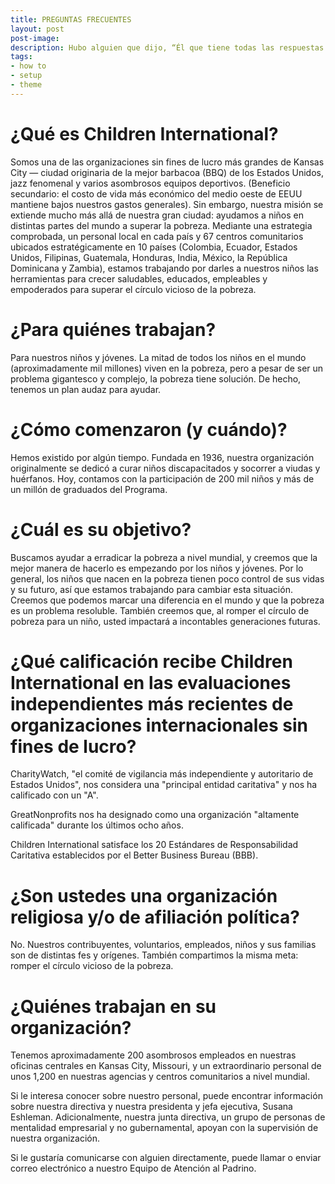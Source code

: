 ```yaml
---
title: PREGUNTAS FRECUENTES
layout: post
post-image: 
description: Hubo alguien que dijo, “Él que tiene todas las respuestas no está haciendo las preguntas correctas”. En nuestra opinión, ¡tenemos ambas!
tags:
- how to
- setup
- theme
---
```



# ¿Qué es Children International?

Somos una de las organizaciones sin fines de lucro más grandes de Kansas City — ciudad originaria de la mejor barbacoa (BBQ) de los Estados Unidos, jazz fenomenal y varios asombrosos equipos deportivos. (Beneficio secundario: el costo de vida más económico del medio oeste de EEUU mantiene bajos nuestros gastos generales).
Sin embargo, nuestra misión se extiende mucho más allá de nuestra gran ciudad: ayudamos a niños en distintas partes del mundo a superar la pobreza. Mediante una estrategia comprobada, un personal local en cada país y 67 centros comunitarios ubicados estratégicamente en 10 países (Colombia, Ecuador, Estados Unidos, Filipinas, Guatemala, Honduras, India, México, la República Dominicana y Zambia), estamos trabajando por darles a nuestros niños las herramientas para crecer saludables, educados, empleables y empoderados para superar el círculo vicioso de la pobreza.


# ¿Para quiénes trabajan?

Para nuestros niños y jóvenes. La mitad de todos los niños en el mundo (aproximadamente mil millones) viven en la pobreza, pero a pesar de ser un problema gigantesco y complejo, la pobreza tiene solución. De hecho, tenemos un plan audaz para ayudar.


# ¿Cómo comenzaron (y cuándo)?

Hemos existido por algún tiempo. Fundada en 1936, nuestra organización originalmente se dedicó a curar niños discapacitados y socorrer a viudas y huérfanos. Hoy, contamos con la participación de 200 mil niños y más de un millón de graduados del Programa.


# ¿Cuál es su objetivo?

Buscamos ayudar a erradicar la pobreza a nivel mundial, y creemos que la mejor manera de hacerlo es empezando por los niños y jóvenes.
Por lo general, los niños que nacen en la pobreza tienen poco control de sus vidas y su futuro, así que estamos trabajando para cambiar esta situación. Creemos que podemos marcar una diferencia en el mundo y que la pobreza es un problema resoluble. También creemos que, al romper el círculo de pobreza para un niño, usted impactará a incontables generaciones futuras.


# ¿Qué calificación recibe Children International en las evaluaciones independientes más recientes de organizaciones internacionales sin fines de lucro?

CharityWatch, "el comité de vigilancia más independiente y autoritario de Estados Unidos", nos considera una "principal entidad caritativa" y nos ha calificado con un "A".

GreatNonprofits nos ha designado como una organización "altamente calificada" durante los últimos ocho años.

Children International satisface los 20 Estándares de Responsabilidad Caritativa establecidos por el Better Business Bureau (BBB).


# ¿Son ustedes una organización religiosa y/o de afiliación política?

No. Nuestros contribuyentes, voluntarios, empleados, niños y sus familias son de distintas fes y orígenes. También compartimos la misma meta: romper el círculo vicioso de la pobreza.


# ¿Quiénes trabajan en su organización?

Tenemos aproximadamente 200 asombrosos empleados en nuestras oficinas centrales en Kansas City, Missouri, y un extraordinario personal de unos 1,200 en nuestras agencias y centros comunitarios a nivel mundial.

Si le interesa conocer sobre nuestro personal, puede encontrar información sobre nuestra directiva y nuestra presidenta y jefa ejecutiva, Susana Eshleman. Adicionalmente, nuestra junta directiva, un grupo de personas de mentalidad empresarial y no gubernamental, apoyan con la supervisión de nuestra organización.

Si le gustaría comunicarse con alguien directamente, puede llamar o enviar correo electrónico a nuestro Equipo de Atención al Padrino.

